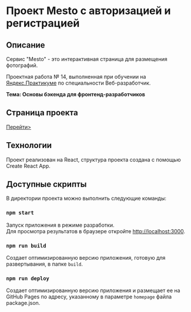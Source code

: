 # Проект Mesto с авторизацией и регистрацией

## Описание

Сервис "Mesto" - это интерактивная страница для размещения фотографий.

Проектная работа № 14, выполненная при обучении
на [Яндекс.Практикуме](https://praktikum.yandex.ru/)
по специальности Веб-разработчик.

**Тема: Основы бэкенда для фронтенд-разработчиков**


## Страница проекта

[Перейти>](https://kateworks.github.io/react-mesto-auth/)


## Технологии

Проект реализован на React, структура проекта создана с помощью Create React App.


## Доступные скрипты

В директории проекта можно выполнить следующие команды:

### `npm start`

Запуск приложения в режиме разработки.<br />
Для просмотра результатов в браузере откройте
[http://localhost:3000](http://localhost:3000).

### `npm run build`

Создает оптимизированную версию приложения,
готовую для развертывания, в папке `build`.<br />

### `npm run deploy`

Создает оптимизированную версию приложения
и размещает ее на GitHub Pages по адресу, указанному
в параметре `homepage` файла package.json.<br />

